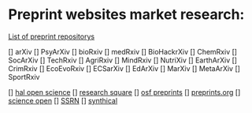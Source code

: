 # Preprint websites market research:

[List of preprint repositorys](https://en.wikipedia.org/wiki/List_of_preprint_repositories)

[] arXiv
[] PsyArXiv
[] bioRxiv
[] medRxiv
[] BioHackrXiv
[] ChemRxiv
[] SocArXiv
[] TechRxiv
[] AgriRxiv
[] MindRxiv
[] NutriXiv
[] EarthArXiv
[] CrimRxiv
[] EcoEvoRxiv
[] ECSarXiv
[] EdArXiv
[] MarXiv
[] MetaArXiv
[] SportRxiv

[] [hal open science](https://hal.science/?lang=en)
[] [research square](https://www.researchsquare.com/)
[] [osf preprints](https://osf.io/preprints)
[] [preprints.org](https://preprints.org)
[] [science open](https://www.scienceopen.com/)
[] [SSRN](https://www.ssrn.com/index.cfm/en/the-lancet/)
[] [synthical](https://synthical.com/feed/new)
